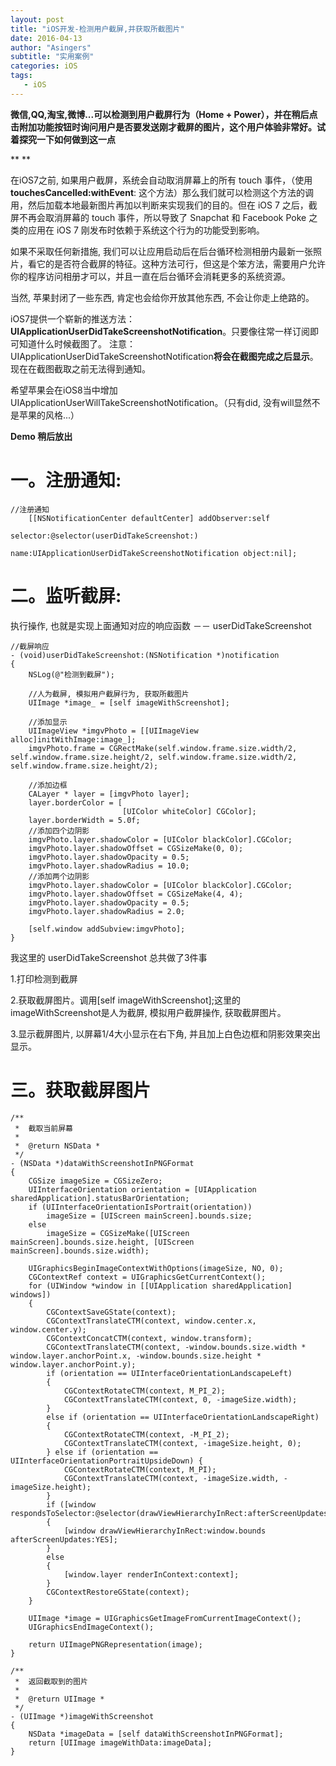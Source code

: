 ```yaml
---
layout: post
title: "iOS开发-检测用户截屏,并获取所截图片"
date: 2016-04-13
author: "Asingers"
subtitle: "实用案例"
categories: iOS
tags:
   - iOS
---
```


**微信,QQ,淘宝,微博...可以检测到用户截屏行为（Home + Power），并在稍后点击附加功能按钮时询问用户是否要发送刚才截屏的图片，这个用户体验非常好。试着探究一下如何做到这一点**

**
**

在iOS7之前, 如果用户截屏，系统会自动取消屏幕上的所有 touch 事件，（使用**touchesCancelled:withEvent**: 这个方法）那么我们就可以检测这个方法的调用，然后加载本地最新图片再加以判断来实现我们的目的。但在 iOS 7 之后，截屏不再会取消屏幕的 touch 事件，所以导致了 Snapchat 和 Facebook Poke 之类的应用在 iOS 7 刚发布时依赖于系统这个行为的功能受到影响。

如果不采取任何新措施, 我们可以让应用启动后在后台循环检测相册内最新一张照片，看它的是否符合截屏的特征。这种方法可行，但这是个笨方法，需要用户允许你的程序访问相册才可以，并且一直在后台循环会消耗更多的系统资源。

当然, 苹果封闭了一些东西, 肯定也会给你开放其他东西, 不会让你走上绝路的。

iOS7提供一个崭新的推送方法：**UIApplicationUserDidTakeScreenshotNotification**。只要像往常一样订阅即可知道什么时候截图了。
注意：UIApplicationUserDidTakeScreenshotNotification**将会在截图完成之后显示**。现在在截图截取之前无法得到通知。

希望苹果会在iOS8当中增加 UIApplicationUserWillTakeScreenshotNotification。（只有did, 没有will显然不是苹果的风格...）

**Demo 稍后放出**
# 一。注册通知:


    //注册通知
        [[NSNotificationCenter defaultCenter] addObserver:self
                                                 selector:@selector(userDidTakeScreenshot:)
                                                     name:UIApplicationUserDidTakeScreenshotNotification object:nil];





# 二。监听截屏:

执行操作, 也就是实现上面通知对应的响应函数  －－ userDidTakeScreenshot


    //截屏响应
    - (void)userDidTakeScreenshot:(NSNotification *)notification
    {
        NSLog(@"检测到截屏");
        
        //人为截屏, 模拟用户截屏行为, 获取所截图片
        UIImage *image_ = [self imageWithScreenshot];
        
        //添加显示
        UIImageView *imgvPhoto = [[UIImageView alloc]initWithImage:image_];
        imgvPhoto.frame = CGRectMake(self.window.frame.size.width/2, self.window.frame.size.height/2, self.window.frame.size.width/2, self.window.frame.size.height/2);
        
        //添加边框
        CALayer * layer = [imgvPhoto layer];
        layer.borderColor = [
                             [UIColor whiteColor] CGColor];
        layer.borderWidth = 5.0f;
        //添加四个边阴影
        imgvPhoto.layer.shadowColor = [UIColor blackColor].CGColor;
        imgvPhoto.layer.shadowOffset = CGSizeMake(0, 0);
        imgvPhoto.layer.shadowOpacity = 0.5;
        imgvPhoto.layer.shadowRadius = 10.0;
        //添加两个边阴影
        imgvPhoto.layer.shadowColor = [UIColor blackColor].CGColor;
        imgvPhoto.layer.shadowOffset = CGSizeMake(4, 4);
        imgvPhoto.layer.shadowOpacity = 0.5;
        imgvPhoto.layer.shadowRadius = 2.0;
    
        [self.window addSubview:imgvPhoto];
    }





我这里的 userDidTakeScreenshot 总共做了3件事

1.打印检测到截屏

2.获取截屏图片。调用[self imageWithScreenshot];这里的imageWithScreenshot是人为截屏, 模拟用户截屏操作, 获取截屏图片。

3.显示截屏图片, 以屏幕1/4大小显示在右下角, 并且加上白色边框和阴影效果突出显示。




# 三。获取截屏图片


    /**
     *  截取当前屏幕
     *
     *  @return NSData *
     */
    - (NSData *)dataWithScreenshotInPNGFormat
    {
        CGSize imageSize = CGSizeZero;
        UIInterfaceOrientation orientation = [UIApplication sharedApplication].statusBarOrientation;
        if (UIInterfaceOrientationIsPortrait(orientation))
            imageSize = [UIScreen mainScreen].bounds.size;
        else
            imageSize = CGSizeMake([UIScreen mainScreen].bounds.size.height, [UIScreen mainScreen].bounds.size.width);
        
        UIGraphicsBeginImageContextWithOptions(imageSize, NO, 0);
        CGContextRef context = UIGraphicsGetCurrentContext();
        for (UIWindow *window in [[UIApplication sharedApplication] windows])
        {
            CGContextSaveGState(context);
            CGContextTranslateCTM(context, window.center.x, window.center.y);
            CGContextConcatCTM(context, window.transform);
            CGContextTranslateCTM(context, -window.bounds.size.width * window.layer.anchorPoint.x, -window.bounds.size.height * window.layer.anchorPoint.y);
            if (orientation == UIInterfaceOrientationLandscapeLeft)
            {
                CGContextRotateCTM(context, M_PI_2);
                CGContextTranslateCTM(context, 0, -imageSize.width);
            }
            else if (orientation == UIInterfaceOrientationLandscapeRight)
            {
                CGContextRotateCTM(context, -M_PI_2);
                CGContextTranslateCTM(context, -imageSize.height, 0);
            } else if (orientation == UIInterfaceOrientationPortraitUpsideDown) {
                CGContextRotateCTM(context, M_PI);
                CGContextTranslateCTM(context, -imageSize.width, -imageSize.height);
            }
            if ([window respondsToSelector:@selector(drawViewHierarchyInRect:afterScreenUpdates:)])
            {
                [window drawViewHierarchyInRect:window.bounds afterScreenUpdates:YES];
            }
            else
            {
                [window.layer renderInContext:context];
            }
            CGContextRestoreGState(context);
        }
        
        UIImage *image = UIGraphicsGetImageFromCurrentImageContext();
        UIGraphicsEndImageContext();
        
        return UIImagePNGRepresentation(image);
    }
    
    /**
     *  返回截取到的图片
     *
     *  @return UIImage *
     */
    - (UIImage *)imageWithScreenshot
    {
        NSData *imageData = [self dataWithScreenshotInPNGFormat];
        return [UIImage imageWithData:imageData];
    }








